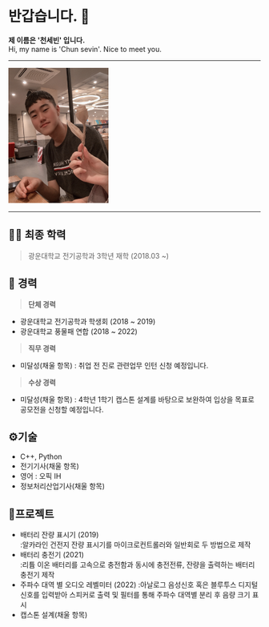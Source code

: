 # 반갑습니다. 👋
**제 이름은 '천세빈' 입니다.** \
Hi, my name is 'Chun sevin'. Nice to meet you.

---

<img src="https://github.com/imsbchun/imsbchun/blob/main/KakaoTalk_20220916_135936900.jpg" width="200" height="270"/>

---
## 👨‍🎓 최종 학력
> 광운대학교 전기공학과 3학년 재학 (2018.03 ~)
## 💼 경력
> __단체 경력__
  - 광운대학교 전기공학과 학생회 (2018 ~ 2019)
  - 광운대학교 풍물패 연합 (2018 ~ 2022)
> __직무 경력__
  - 미달성(채울 항목) : 취업 전 진로 관련업무 인턴 신청 예정입니다.
> __수상 경력__
  - 미달성(채울 항목) : 4학년 1학기 캡스톤 설계를 바탕으로 보완하여 입상을 목표로 공모전을 신청할 예정입니다.
## ⚙️기술
  - C++, Python
  - 전기기사(채울 항목)
  - 영어 : 오픽 IH
  - 정보처리산업기사(채울 항목)
## 🔬프로젝트
  - 배터리 잔량 표시기 (2019) \
    :알카라인 건전지 잔량 표시기를 마이크로컨트롤러와 일반회로 두 방법으로 제작
  - 배터리 충전기 (2021) \
    :리튬 이온 배터리를 고속으로 충전함과 동시에 충전전류, 잔량을 출력하는 배터리 충전기 제작
  - 주파수 대역 별 오디오 레벨미터 (2022)
    :아날로그 음성신호 혹은 블루투스 디지털 신호를 입력받아 스피커로 출력 및 필터를 통해 주파수 대역별 분리 후 음량 크기 표시
  - 캡스톤 설계(채울 항목)
